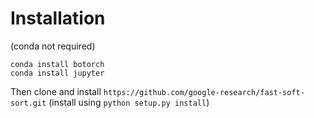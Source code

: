 # Installation

(conda not required)

```
conda install botorch
conda install jupyter
```

Then clone and install 
`https://github.com/google-research/fast-soft-sort.git`
(install using `python setup.py install`)
